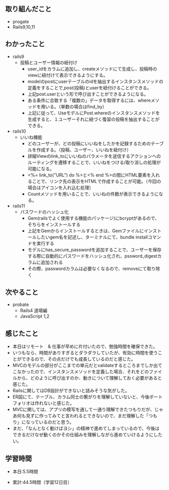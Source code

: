 ## 取り組んだこと
- progate
-  Rails9,10,11

 
## わかったこと
- rails9
    - 投稿とユーザー情報の紐付け
        - user_idをカラムに追加し、createメソッドにて生成し、投稿時のviewに紐付けて表示できるようにする。
        - modelのpostにuserテーブルのidを抽出するインスタンスメソッドの定義をすることで,post(投稿)とuserを紐付けることができる。
        - 上記post.userという形で呼び出すことができるようになる。
        - ある条件に合致する「複数の」データを取得するには、whereメソッドを用いる。（単数の場合はfind_by）
        - 上記に従って、UseモデルにPost.whereのインスタンスメソッドを生成すると、１ユーザーそれに紐づく復習の投稿を抽出することができる。
- rails10
    - いいね機能
        - どのユーザーが、どの投稿にいいねをしたかを記録するためのテーブルを作成する。（投稿、ユーザー、いいねを紐付け）
        - 詳細Viewのlink_toにいいねのパラメータを送信するアクションへのルーティングを遷移することで、いいねをつける/取り消しの処理が可能になる。
        - <%= link_to("URL") do %>と<% end %>の間にHTML要素を入れることで、リンク先の表示をHTMLで作成することが可能。（今回の場合はアイコンを入れ込む処理）
        - Countメソッドを用いることで、いいねの件数が表示できるようになる。
- rails11
    - パスワードのハッシュ化
        - Gem(railsでよく使用する機能のパッケージ)にbcryptがあるので、そちらをインストールする
        - 上記をGemからインストールするときは、Gemファイルにインストールしたいgem名を記述し、ターミナルにて、bundle installコマンドを実行する
        - モデルにhas_secure_passwordを追加することで、ユーザーを保存する際に自動的にパスワードをハッシュ化され、pssword_digestカラムに追加される
        - その際、passwordカラムは必要なくなるので、removeにて取り除く

## 次やること
- probate
    - Rails4 道場編
    - JavaScript 1,2
 

## 感じたこと
- 本日はリモート　& 仕事が早めに片付いたので、勉強時間を確保できた。
- いつもなら、時間がありすぎるとダラダラしていたが、有効に時間を使うことができるので、その点だけでも成長しているのだと感じた。
- MVCのモデルの部分がここまでの単元だとvalidateするところまでしか出てこなかったので、インスタンスメソッドを定義した場合、それをどのファイルから、どのように呼び出すのか、動きについて理解しておく必要があると感じた。
- Railsに関してはDB設計ができないと詰みそうな気がした。
- ER図にて、テーブル、カラム同士の繋がりを理解していないと、今後ポートフォリオは作れないと感じた。
- MVCに関しては、アプリの模写を通して一通り理解できたつもりだが、じゃあ何も見ずに作ってみてと言われるとできないので、まだ理解した「つもり」になっているのだと思う。
- まだ、「なんとなく動けばヨシ」の精神で進めてしまっているので、今後はできるだけなぜ動くのかその仕組みを理解しながら進めていけるようにしたい。


## 学習時間
- 本日:5.5時間

- 累計:44.5時間（学習12日目）
